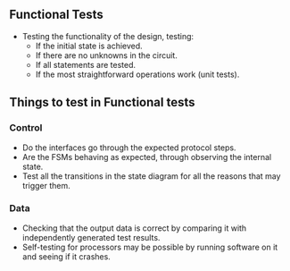 ## Functional Tests
* Testing the functionality of the design, testing:
	* If the initial state is achieved. 
	* If there are no unknowns in the circuit.
	* If all statements are tested.
	* If the most straightforward operations work (unit tests).

## Things to test in Functional tests
### Control
* Do the interfaces go through the expected protocol steps.
* Are the FSMs behaving as expected, through observing the internal state. 
* Test all the transitions in the state diagram for all the reasons that may trigger them.
### Data
* Checking that the output data is correct by comparing it with independently generated test results.
* Self-testing for processors may be possible by running software on it and seeing if it crashes.